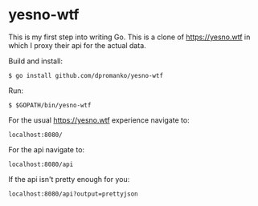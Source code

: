 # yesno-wtf

This is my first step into writing Go. This is a clone of https://yesno.wtf in which I proxy their api for the actual data.

Build and install:

```
$ go install github.com/dpromanko/yesno-wtf
```
Run:

```
$ $GOPATH/bin/yesno-wtf
```
For the usual https://yesno.wtf experience navigate to:
```
localhost:8080/
```
For the api navigate to:
```
localhost:8080/api
```
If the api isn't pretty enough for you:
```
localhost:8080/api?output=prettyjson
```
